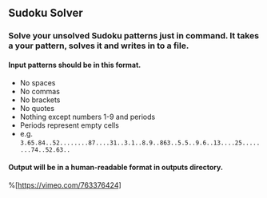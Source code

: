 ## Sudoku Solver
### Solve your unsolved Sudoku patterns just in command. It takes a your pattern, solves it and writes in to a file.

#### Input patterns should be in this format.
- No spaces
- No commas
- No brackets
- No quotes
- Nothing except numbers 1-9 and periods
- Periods represent empty cells
- e.g.
`3.65.84..52........87....31..3.1..8.9..863..5.5..9.6..13....25........74..52.63..`

#### Output will be in a human-readable format in outputs directory.
%[https://vimeo.com/763376424]